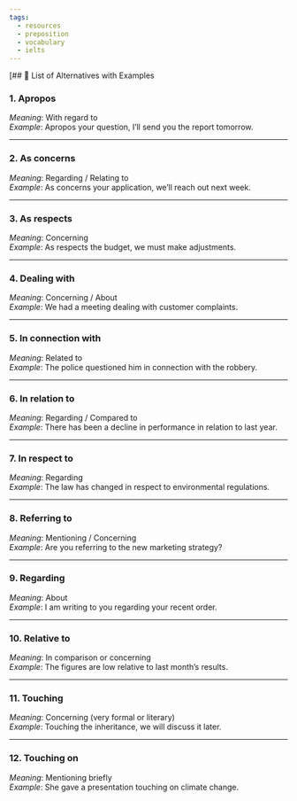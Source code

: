 ```yaml
---
tags:
  - resources
  - preposition
  - vocabulary
  - ielts
---
```

[## 🔹 List of Alternatives with Examples

### 1. **Apropos**  
*Meaning*: With regard to  
*Example*: Apropos your question, I’ll send you the report tomorrow.

---

### 2. **As concerns**  
*Meaning*: Regarding / Relating to  
*Example*: As concerns your application, we’ll reach out next week.

---

### 3. **As respects**  
*Meaning*: Concerning  
*Example*: As respects the budget, we must make adjustments.

---

### 4. **Dealing with**  
*Meaning*: Concerning / About  
*Example*: We had a meeting dealing with customer complaints.

---

### 5. **In connection with**  
*Meaning*: Related to  
*Example*: The police questioned him in connection with the robbery.

---

### 6. **In relation to**  
*Meaning*: Regarding / Compared to  
*Example*: There has been a decline in performance in relation to last year.

---

### 7. **In respect to**  
*Meaning*: Regarding  
*Example*: The law has changed in respect to environmental regulations.

---

### 8. **Referring to**  
*Meaning*: Mentioning / Concerning  
*Example*: Are you referring to the new marketing strategy?

---

### 9. **Regarding**  
*Meaning*: About  
*Example*: I am writing to you regarding your recent order.

---

### 10. **Relative to**  
*Meaning*: In comparison or concerning  
*Example*: The figures are low relative to last month’s results.

---

### 11. **Touching**  
*Meaning*: Concerning (very formal or literary)  
*Example*: Touching the inheritance, we will discuss it later.

---

### 12. **Touching on**  
*Meaning*: Mentioning briefly  
*Example*: She gave a presentation touching on climate change.